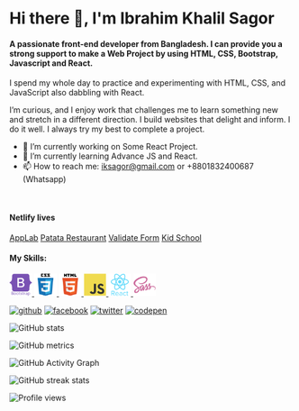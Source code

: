 <!DOCTYPE html>
<html>
<head>
<title>Page Title</title>
</head>
<body>

# Hi there 👋, I'm Ibrahim Khalil Sagor
#### A passionate front-end developer from Bangladesh. I can provide you a strong support to make a Web Project by using HTML, CSS, Bootstrap, Javascript and React.
I spend my whole day to practice and experimenting with HTML, CSS, and JavaScript also dabbling with React.

I’m curious, and I enjoy work that challenges me to learn something new and stretch in a different direction.
I build websites that delight and inform. I do it well. I always try my best to complete a project.

<!-- ### Skills: REACT / JS / HTML / CSS / BOOTSTRAP / SASS -->

- 🔭 I’m currently working on Some React Project. 
- 🌱 I’m currently learning Advance JS and React. 
- 📫 How to reach me: iksagor@gmail.com or +8801832400687 (Whatsapp) 
<br>

<h4>Netlify lives</h4>
<a href="https://applab-iks.netlify.app/" target="_blank" rel="noreferrer">AppLab</a>
<a href="https://patata-web.netlify.app/" target="_blank" rel="noreferrer">Patata Restaurant</a>
<a href="https://validate-form-iks.netlify.app/" target="_blank" rel="noreferrer">Validate Form</a>
<a href="https://react-kid-sport.netlify.app/" target="_blank" rel="noreferrer">Kid School</a>
<br>

<h4>My Skills:</h4>
<p align="left"> <a href="https://getbootstrap.com" target="_blank" rel="noreferrer"> <img
                src="https://raw.githubusercontent.com/devicons/devicon/master/icons/bootstrap/bootstrap-plain-wordmark.svg"
                alt="bootstrap" width="40" height="40" /> </a> <a href="https://www.w3schools.com/css/" target="_blank"
            rel="noreferrer"> <img
                src="https://raw.githubusercontent.com/devicons/devicon/master/icons/css3/css3-original-wordmark.svg"
                alt="css3" width="40" height="40" /> </a> <a href="https://www.w3.org/html/" target="_blank"
            rel="noreferrer"> <img
                src="https://raw.githubusercontent.com/devicons/devicon/master/icons/html5/html5-original-wordmark.svg"
                alt="html5" width="40" height="40" /> </a> <a
            href="https://developer.mozilla.org/en-US/docs/Web/JavaScript" target="_blank" rel="noreferrer"> <img
                src="https://raw.githubusercontent.com/devicons/devicon/master/icons/javascript/javascript-original.svg"
                alt="javascript" width="40" height="40" /> </a> <a href="https://reactjs.org/" target="_blank"
            rel="noreferrer"> <img
                src="https://raw.githubusercontent.com/devicons/devicon/master/icons/react/react-original-wordmark.svg"
                alt="react" width="40" height="40" /> </a> <a href="https://sass-lang.com" target="_blank"
            rel="noreferrer"> <img
                src="https://raw.githubusercontent.com/devicons/devicon/master/icons/sass/sass-original.svg" alt="sass"
                width="40" height="40" /> 
            </a> 
 </p>
 

[<img src='https://cdn.jsdelivr.net/npm/simple-icons@3.0.1/icons/github.svg' alt='github' height='40'>](https://github.com/iksagor0)  [<img src='https://cdn.jsdelivr.net/npm/simple-icons@3.0.1/icons/facebook.svg' alt='facebook' height='40'>](https://www.facebook.com/iksagor0)  [<img src='https://cdn.jsdelivr.net/npm/simple-icons@3.0.1/icons/twitter.svg' alt='twitter' height='40'>](https://twitter.com/iksagor0)  [<img src='https://cdn.jsdelivr.net/npm/simple-icons@3.0.1/icons/codepen.svg' alt='codepen' height='40'>](https://codepen.io/iksagor0)   


<!-- [![trophy](https://github-profile-trophy.vercel.app/?username=iksagor0)](https://github.com/ryo-ma/github-profile-trophy) -->

<!-- [![Top Langs](https://github-readme-stats.vercel.app/api/top-langs/?username=iksagor0)](https://github.com/anuraghazra/github-readme-stats) -->

![GitHub stats](https://github-readme-stats.vercel.app/api?username=iksagor0&show_icons=true&count_private=true)  

![GitHub metrics](https://metrics.lecoq.io/iksagor0)

![GitHub Activity Graph](https://activity-graph.herokuapp.com/graph?username=iksagor0)    

![GitHub streak stats](https://github-readme-streak-stats.herokuapp.com/?user=iksagor0)  

![Profile views](https://gpvc.arturio.dev/iksagor0) 




<!--
**iksagor0/iksagor0** is a ✨ _special_ ✨ repository because its `README.md` (this file) appears on your GitHub profile.

Here are some ideas to get you started:

- 🔭 I’m currently working on ...
- 🌱 I’m currently learning ...
- 👯 I’m looking to collaborate on ...
- 🤔 I’m looking for help with ...
- 💬 Ask me about ...
- 📫 How to reach me: ...
- 😄 Pronouns: ...
- ⚡ Fun fact: ...
-->


</body>
</html>

